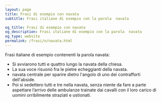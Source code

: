 ```yaml
---
layout: page
title: Frasi di esempio con navata 
subtitle: Frasi italiane di esempio con la parola  navata

og_title: Frasi di esempio con navata 
og_description: Frasi italiane di esempio con la parola  navata
og_type: website
permalink: /frasi/n/navata.html
---
```


Frasi italiane di esempio contenenti la parola navata:


- Si avviarono tutti e quattro lungo la navata della chiesa.
- La sua voce risuonò fra le pietre echeggianti della navata.
- navata centrale per sparire dietro l'angolo di uno dei contrafforti dell'abside.
- Poi si sedettero tutti e tre nella navata, senza niente da fare a parte aspettare l’arrivo delle ambulanze trainate dai cavalli con il loro carico di uomini orribilmente straziati e ustionati.

